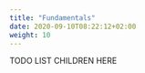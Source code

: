 ```yaml
---
title: "Fundamentals"
date: 2020-09-10T08:22:12+02:00
weight: 10
---
```


TODO LIST CHILDREN HERE



